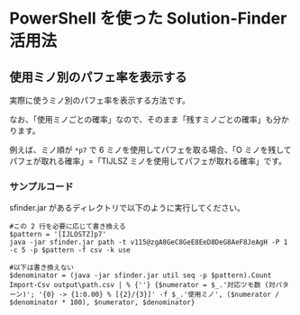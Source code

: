 # PowerShell を使った Solution-Finder 活用法

## 使用ミノ別のパフェ率を表示する

実際に使うミノ別のパフェ率を表示する方法です。

なお、「使用ミノごとの確率」なので、そのまま「残すミノごとの確率」も分かります。

例えば、ミノ順が `*p7` で 6 ミノを使用してパフェを取る場合、「O ミノを残してパフェが取れる確率」=「TIJLSZ ミノを使用してパフェが取れる確率」です。

### サンプルコード

sfinder.jar があるディレクトリで以下のように実行してください。

```
#この 2 行を必要に応じて書き換える
$pattern = '[IJLOSTZ]p7'
java -jar sfinder.jar path -t v115@zgA8GeC8GeE8EeD8DeG8AeF8JeAgH -P 1 -c 5 -p $pattern -f csv -k use

#以下は書き換えない
$denominator = (java -jar sfinder.jar util seq -p $pattern).Count
Import-Csv output\path.csv | % {''} {$numerator = $_.'対応ツモ数 (対パターン)'; '{0} -> {1:0.00} % [{2}/{3}]' -f $_.'使用ミノ', ($numerator / $denominator * 100), $numerator, $denominator}
```
